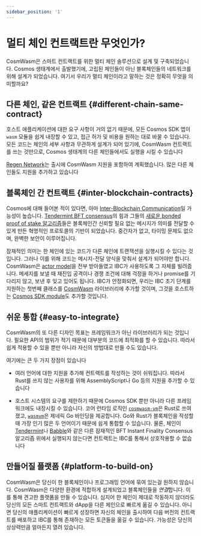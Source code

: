 ```yaml
---
sidebar_position: '1'
---
```


# 멀티 체인 컨트랙트란 무엇인가?

CosmWasm은 스마트 컨트랙트를 위한 멀티 체인 솔루션으로 설계 및 구축되었습니다. Cosmos 생태계에서 출발했기에, 고립된 체인들이 아닌 블록체인들의 네트워크를 위해 설계가 되었습니다. 여기서 우리가 멀티 체인이라고 말하는 것은 정확히 무엇을 의미할까요?

## 다른 체인, 같은 컨트랙트 {#different-chain-same-contract}

호스트 애플리케이션에 대한 요구 사항이 거의 없기 때문에, 모든 Cosmos SDK 앱이 `wasm` 모듈을 쉽게 내장할 수 있고, 접근 허가 및 비용을 원하는 대로 바꿀 수 있습니다. 모든 코드는 체인의 세부 사항과 무관하게 설계가 되어 있기에, CosmWasm 컨트랙트를 쓰는 것만으로, Cosmos 생태계의 다른 체인들에서도 실행을 시킬 수 있습니다

[Regen Network](https://regen.network)는 출시에 CosmWasm 지원을 포함하여 계획했습니다. 많은 다른 체인들도 지원을 추가하고 있습니다

## 블록체인 간 컨트랙트 {#inter-blockchain-contracts}

Cosmos에 대해 들어본 적이 있다면, 아마 [Inter-Blockchain Communication](https://ibcprotocol.org/)일 가능성이 높습니다. [Tendermint BFT consensus](https://tendermint.com)의 힘과 그들의 [새로운 bonded proof of stake 알고리즘](https://blog.cosmos.network/what-does-the-launch-of-cosmos-mean-for-the-blockchain-ecosystem-952e14f67d0d)들은 블록체인간 신뢰할 필요 없는 메시지가 의미를 전달할 수 있게 만든 혁명적인 프로토콜의 기반이 되었습니다. 중간자가 없고, 타이밍 문제도 없으며, 완벽한 보안이 이루어집니다.

잠재적인 의미는 한 체인에 있는 코드가 다른 체인에 트랜잭션을 실행시킬 수 있다는 것입니다. 그러나 이를 위해 코드는 메시지-전달 양식을 맞춰서 설계가 되어야만 합니다. CosmWasm은 [actor model](./actor)을 전부 받아들였고 IBC가 사용하도록 그 자체를 빌려줍니다. 메세지를 보낼 때 재진입 공격이나 경쟁 조건에 대해 걱정을 하거나 promise를 기다리지 않고, 보낸 후 잊고 있어도 됩니다. IBC가 안정화되면, 우리는 IBC 초기 단계를 지원하는 첫번째 클래스를 [CosmWasm](https://github.com/CosmWasm/cosmwasm) 라이브러리에 추가할 것이며, 그것을 호스트하는 [Cosmos SDK module](https://github.com/CosmWasm/wasmd/tree/master/x/wasm)도 추가할 것입니다.

## 쉬운 통합 {#easy-to-integrate}

CosmWasm의 또 다른 디자인 목표는 프레임워크가 아닌 라이브러리가 되는 것입니다. 필요한 API의 범위가 적기 때문에 대부분의 코드에 최적화를 할 수 있습니다. 따라서 쉽게 적용할 수 있을 뿐만 아니라 자신의 방법대로 만들 수도 있습니다.

여기에는 큰 두 가지 장점이 있습니다

- 여러 언어에 대한 지원을 추가해 컨트랙트를 작성하는 것이 쉬워집니다. 따라서 Rust를 쓰지 않는 사용자를 위해 AssemblyScript나 Go 등의 지원을 추가할 수 있습니다

- 호스트 시스템의 요구를 제한하기 때문에 Cosmos SDK 뿐만 아니라 다른 프레임워크에도 내장시킬 수 있습니다. 코어 런타임 로직인 [`cosmwasm-vm`](https://github.com/CosmWasm/cosmwasm/tree/main/packages/vm)은 Rust로 쓰여졌고, [`wasmvm`](https://github.com/CosmWasm/wasmvm)은 제네릭 Go 바인딩을 제공합니다. Go와 Rust가 블록체인을 작성할 때 가장 인기 많은 두 언어이기 때문에 쉽게 통합할 수 있습니다. 물론, 체인이 [Tendermint](https://tendermint.com)나 [Babble](https://github.com/mosaicnetworks/babble)와 같은 다른 잠재적인 BFT Instant Finality Consensus 알고리즘 위에서 실행되지 않는다면 컨트랙트는 IBC를 통해서 상호작용할 수 없습니다

## 만들어질 플랫폼 {#platform-to-build-on}

CosmWasm은 당신이 한 블록체인이나 프로그래밍 언어에 묶여 있는걸 원하지 않습니다. CosmWasm은 다양한 환경에 적합하게 설계되었고 블록체인들을 *연결*합니다. 이를 통해 견고한 플랫폼을 만들 수 있습니다. 심지어 한 체인이 제대로 작동하지 않더라도 당신의 모든 스마트 컨트랙트와 dApp을 다른 체인으로 빠르게 옮길 수 있습니다. 아니면 당신의 애플리케이션이 빠르게 성장하면 자신의 체인을 출시하여 다음 버전의 컨트랙트를 배포하고 IBC를 통해 존재하는 모든 토큰들을 옮길 수 있습니다. 가능성은 당신의 상상력만큼 얼마든지 열려 있습니다.
